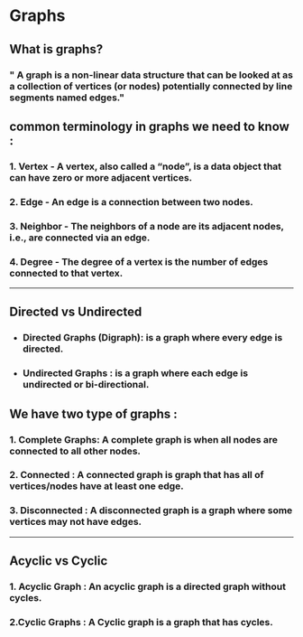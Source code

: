 # Graphs 

## What is graphs?

### " A graph is a non-linear data structure that can be looked at as a collection of vertices (or nodes) potentially connected by line segments named edges."

## common terminology in graphs we need to know :

### 1. Vertex  - A vertex, also called a “node”, is a data object that can have zero or more adjacent vertices.

### 2. Edge - An edge is a connection between two nodes.

### 3. Neighbor - The neighbors of a node are its adjacent nodes, i.e., are connected via an edge.

### 4. Degree - The degree of a vertex is the number of edges connected to that vertex.
____________________________

## Directed vs Undirected

* ### Directed Graphs (Digraph): is a graph where every edge is directed.

* ### Undirected Graphs :  is a graph where each edge is undirected or bi-directional.

## We have two type of graphs :

### 1. Complete Graphs: A complete graph is when all nodes are connected to all other nodes.

### 2. Connected : A connected graph is graph that has all of vertices/nodes have at least one edge.

### 3. Disconnected : A disconnected graph is a graph where some vertices may not have edges.

_______________

## Acyclic vs Cyclic


### 1. Acyclic Graph : An acyclic graph is a directed graph without cycles.

### 2.Cyclic Graphs : A Cyclic graph is a graph that has cycles.
